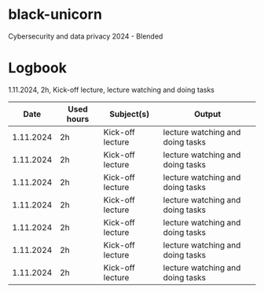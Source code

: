 # black-unicorn
Cybersecurity and data privacy 2024 -  Blended

# Logbook
1.11.2024, 2h, Kick-off lecture, lecture watching and doing tasks

| Date  | Used hours | Subject(s)  | Output |
| ------------- | ------------- |------------- | ------------- |
| 1.11.2024  | 2h | Kick-off lecture  | lecture watching and doing tasks |
| 1.11.2024  | 2h | Kick-off lecture  | lecture watching and doing tasks |
| 1.11.2024  | 2h | Kick-off lecture  | lecture watching and doing tasks |
| 1.11.2024  | 2h | Kick-off lecture  | lecture watching and doing tasks |
| 1.11.2024  | 2h | Kick-off lecture  | lecture watching and doing tasks |
| 1.11.2024  | 2h | Kick-off lecture  | lecture watching and doing tasks |
| 1.11.2024  | 2h | Kick-off lecture  | lecture watching and doing tasks |

